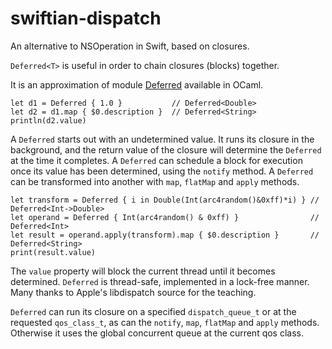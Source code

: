 # swiftian-dispatch
An alternative to NSOperation in Swift, based on closures.

`Deferred<T>` is useful in order to chain closures (blocks) together.

It is an approximation of module [Deferred](https://ocaml.janestreet.com/ocaml-core/111.25.00/doc/async_kernel/#Deferred) available in OCaml.

```
let d1 = Deferred { 1.0 }           // Deferred<Double>
let d2 = d1.map { $0.description }  // Deferred<String>
println(d2.value)
```

A `Deferred` starts out with an undetermined value. It runs its closure in the background, and the return value of the closure will determine the `Deferred` at the time it completes.
A `Deferred` can schedule a block for execution once its value has been determined, using the `notify` method.
A `Deferred` can be transformed into another with `map`, `flatMap` and `apply` methods.

```
let transform = Deferred { i in Double(Int(arc4random()&0xff)*i) } // Deferred<Int->Double>
let operand = Deferred { Int(arc4random() & 0xff) }                // Deferred<Int>
let result = operand.apply(transform).map { $0.description }       // Deferred<String>
print(result.value)
```
The `value` property will block the current thread until it becomes determined. `Deferred` is thread-safe, implemented in a lock-free manner. Many thanks to Apple's libdispatch source for the teaching.

`Deferred` can run its closure on a specified `dispatch_queue_t` or at the requested `qos_class_t`, as can the `notify`, `map`, `flatMap` and `apply` methods. Otherwise it uses the global concurrent queue at the current qos class.
